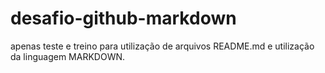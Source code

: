 # desafio-github-markdown

apenas teste e treino para utilização de arquivos README.md e utilização da linguagem MARKDOWN.
